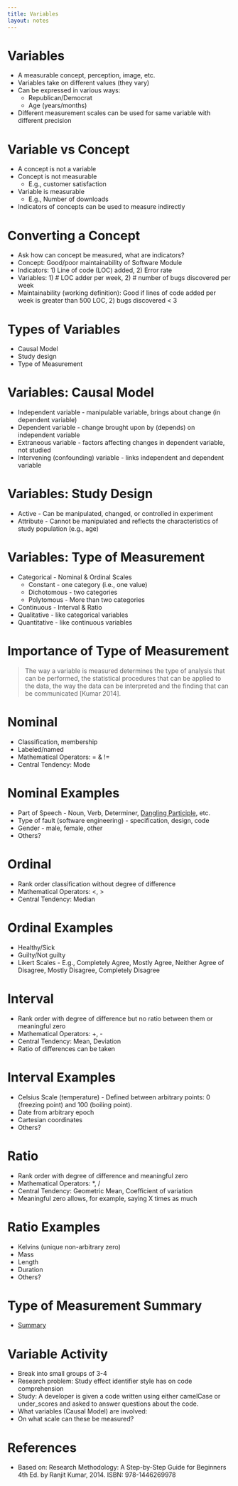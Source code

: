 ```yaml
---
title: Variables
layout: notes
---
```


# Variables
* A measurable concept, perception, image, etc.
* Variables take on different values (they vary)
* Can be expressed in various ways:
	* Republican/Democrat
	* Age (years/months)
* Different measurement scales can be used for same variable with different precision

# Variable vs Concept
* A concept is not a variable
* Concept is not measurable
	* E.g., customer satisfaction
* Variable is measurable
	* E.g., Number of downloads
* Indicators of concepts can be used to measure indirectly

# Converting a Concept
* Ask how can concept be measured, what are indicators?
* Concept: Good/poor maintainability of Software Module 
 * Indicators: 1) Line of code (LOC) added, 2) Error rate
 * Variables: 1) # LOC adder per week, 2) # number of bugs discovered per week
* Maintainability (working definition): Good if lines of code added per week is greater than 500 LOC, 2) bugs discovered < 3

# Types of Variables
* Causal Model
* Study design
* Type of Measurement

# Variables: Causal Model
* Independent variable - manipulable variable, brings about change (in dependent variable)
* Dependent variable - change brought upon by (depends) on independent variable
* Extraneous variable - factors affecting changes in dependent variable, not studied
* Intervening (confounding) variable - links independent and dependent variable

# Variables: Study Design
* Active - Can be manipulated, changed, or controlled in experiment
* Attribute - Cannot be manipulated and reflects the characteristics of study population (e.g., age)

# Variables: Type of Measurement
* Categorical - Nominal & Ordinal Scales
	* Constant - one category (i.e., one value)
	* Dichotomous - two categories
	* Polytomous - More than two categories
* Continuous - Interval & Ratio
* Qualitative - like categorical variables
* Quantitative - like continuous variables

# Importance of Type of Measurement

 > The way a variable is measured determines the type of analysis that can be performed, the statistical procedures that can be applied to the data, the way the data can be interpreted and the finding that can be communicated [Kumar 2014]. 

# Nominal
* Classification, membership
* Labeled/named
* Mathematical Operators: = & !=
* Central Tendency: Mode

# Nominal Examples
* Part of Speech - Noun, Verb, Determiner, [Dangling Participle](https://www.youtube.com/watch?v=N4vf8N6GpdM), etc.
* Type of fault (software engineering) - specification, design, code
* Gender - male, female, other
* Others?

# Ordinal
* Rank order classification without degree of difference
* Mathematical Operators: <, >
* Central Tendency: Median

# Ordinal Examples
* Healthy/Sick
* Guilty/Not guilty
* Likert Scales - E.g., Completely Agree, Mostly Agree, Neither Agree of Disagree, Mostly Disagree, Completely Disagree


# Interval
* Rank order with degree of difference but no ratio between them or meaningful zero
* Mathematical Operators: +, -
* Central Tendency: Mean, Deviation
* Ratio of differences can be taken

# Interval Examples
* Celsius Scale (temperature) - Defined between arbitrary points: 0 (freezing point) and 100 (boiling point).
* Date from arbitrary epoch
* Cartesian coordinates
* Others?

# Ratio
* Rank order with degree of difference and meaningful zero
* Mathematical Operators: *, /
* Central Tendency: Geometric Mean, Coefficient of variation
* Meaningful zero allows, for example, saying X times as much

# Ratio Examples
* Kelvins (unique non-arbitrary zero)
* Mass
* Length
* Duration
* Others?

# Type of Measurement Summary
* 	[Summary ](https://en.wikipedia.org/wiki/Level_of_measurement#Comparison)

# Variable Activity
* Break into small groups of 3-4
* Research problem: Study effect identifier style has on code comprehension
* Study: A developer is given a code written using either camelCase or under_scores and asked to answer questions about the code.
* What variables (Causal Model) are involved:
* On what scale can these be measured?

# References
* Based on: Research Methodology: A Step-by-Step Guide for Beginners  4th Ed. by Ranjit Kumar, 2014. ISBN: 978-1446269978